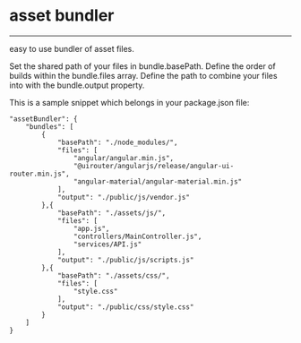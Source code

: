 # asset bundler
---
easy to use bundler of asset files.

Set the shared path of your files in bundle.basePath.
Define the order of builds within the bundle.files array.
Define the path to combine your files into with the bundle.output property.

This is a sample snippet which belongs in your package.json file:

```
"assetBundler": {
    "bundles": [
        {
            "basePath": "./node_modules/",
            "files": [
                "angular/angular.min.js",
                "@uirouter/angularjs/release/angular-ui-router.min.js",
                "angular-material/angular-material.min.js"
            ], 
            "output": "./public/js/vendor.js"
        },{
            "basePath": "./assets/js/",
            "files": [
                "app.js",
                "controllers/MainController.js",
                "services/API.js"
            ], 
            "output": "./public/js/scripts.js"
        },{
            "basePath": "./assets/css/",
            "files": [
                "style.css"
            ], 
            "output": "./public/css/style.css"
        }
    ]
}
```